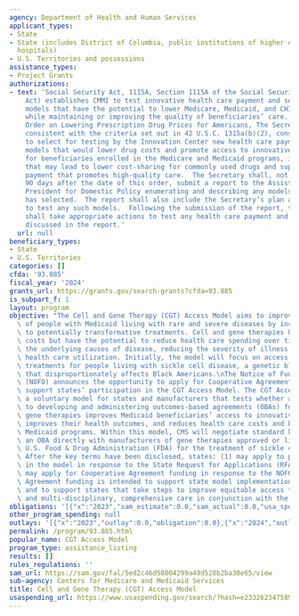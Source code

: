 ```yaml
---
agency: Department of Health and Human Services
applicant_types:
- State
- State (includes District of Columbia, public institutions of higher education and
  hospitals)
- U.S. Territories and possessions
assistance_types:
- Project Grants
authorizations:
- text: 'Social Security Act, 1115A, Section 1115A of the Social Security Act (the
    Act) establishes CMMI to test innovative health care payment and service delivery
    models that have the potential to lower Medicare, Medicaid, and CHIP spending
    while maintaining or improving the quality of beneficiaries’ care.. #14087 Executive
    Order on Lowering Prescription Drug Prices for Americans, The Secretary shall,
    consistent with the criteria set out in 42 U.S.C. 1315a(b)(2), consider whether
    to select for testing by the Innovation Center new health care payment and delivery
    models that would lower drug costs and promote access to innovative drug therapies
    for beneficiaries enrolled in the Medicare and Medicaid programs, including models
    that may lead to lower cost-sharing for commonly used drugs and support value-based
    payment that promotes high-quality care.  The Secretary shall, not later than
    90 days after the date of this order, submit a report to the Assistant to the
    President for Domestic Policy enumerating and describing any models that the Secretary
    has selected.  The report shall also include the Secretary’s plan and timeline
    to test any such models.  Following the submission of the report, the Secretary
    shall take appropriate actions to test any health care payment and delivery models
    discussed in the report.'
  url: null
beneficiary_types:
- State
- U.S. Territories
categories: []
cfda: '93.885'
fiscal_year: '2024'
grants_url: https://grants.gov/search-grants?cfda=93.885
is_subpart_f: 1
layout: program
objective: "The Cell and Gene Therapy (CGT) Access Model aims to improve the lives\
  \ of people with Medicaid living with rare and severe diseases by increasing access\
  \ to potentially transformative treatments. Cell and gene therapies have high upfront\
  \ costs but have the potential to reduce health care spending over time by addressing\
  \ the underlying causes of disease, reducing the severity of illness, and reducing\
  \ health care utilization. Initially, the model will focus on access to gene therapy\
  \ treatments for people living with sickle cell disease, a genetic blood disorder\
  \ that disproportionately affects Black Americans.\nThe Notice of Funding Opportunity\
  \ (NOFO) announces the opportunity to apply for Cooperative Agreement funding to\
  \ support states’ participation in the CGT Access Model. The CGT Access Model is\
  \ a voluntary model for states and manufacturers that tests whether a CMS-led approach\
  \ to developing and administering outcomes-based agreements (OBAs) for cell and\
  \ gene therapies improves Medicaid beneficiaries’ access to innovative treatment,\
  \ improves their health outcomes, and reduces health care costs and burdens to state\
  \ Medicaid programs. Within this model, CMS will negotiate standard key terms of\
  \ an OBA directly with manufacturers of gene therapies approved or licensed by the\
  \ U.S. Food & Drug Administration (FDA) for the treatment of sickle cell disease.\
  \ After the key terms have been disclosed, states: (1) may apply to participate\
  \ in the model in response to the State Request for Applications (RFA); and (2)\
  \ may apply for Cooperative Agreement funding in response to the NOFO. \n•\tCooperative\
  \ Agreement funding is intended to support state model implementation activities\
  \ and to support states that take steps to improve equitable access to gene therapy\
  \ and multi-disciplinary, comprehensive care in conjunction with the model test."
obligations: '[{"x":"2023","sam_estimate":0.0,"sam_actual":0.0,"usa_spending_actual":0.0},{"x":"2024","sam_estimate":0.0,"sam_actual":0.0,"usa_spending_actual":0.0},{"x":"2025","sam_estimate":0.0,"sam_actual":3998000.0,"usa_spending_actual":0.0}]'
other_program_spending: null
outlays: '[{"x":"2023","outlay":0.0,"obligation":0.0},{"x":"2024","outlay":0.0,"obligation":0.0},{"x":"2025","outlay":0.0,"obligation":0.0}]'
permalink: /program/93.885.html
popular_name: CGT Access Model
program_type: assistance_listing
results: []
rules_regulations: ''
sam_url: https://sam.gov/fal/5ed2c46d58004299a49d528b2ba30e65/view
sub-agency: Centers for Medicare and Medicaid Services
title: Cell and Gene Therapy (CGT) Access Model
usaspending_url: https://www.usaspending.gov/search/?hash=e2332623475898daf9a31430855c6ff6
---
```

